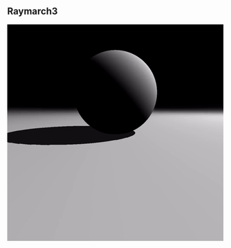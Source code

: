 ## Raymarch3

![Raymarch3](https://github.com/Nismit/glsl-output/blob/main/raymarch3/output-palette.gif)
